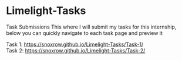 # Limelight-Tasks
Task Submissions
 This where I will submit my tasks for this internship, below you can quickly navigate to each task page and preview it
 
 Task 1: https://snoxrow.github.io/Limelight-Tasks/Task-1/ <br>
 Task 2: https://snoxrow.github.io/Limelight-Tasks/Task-2/
